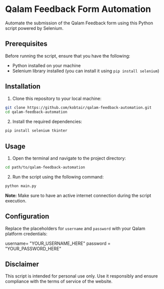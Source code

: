 # Qalam Feedback Form Automation

Automate the submission of the Qalam Feedback form using this Python script powered by Selenium.

## Prerequisites

Before running the script, ensure that you have the following:

- Python installed on your machine
- Selenium library installed (you can install it using `pip install selenium`)

## Installation

1. Clone this repository to your local machine:

```bash
git clone https://github.com/kobtair/qalam-feedback-automation.git
cd qalam-feedback-automation
```

2. Install the required dependencies:

```bash
pip install selenium tkinter
```

## Usage

1. Open the terminal and navigate to the project directory:

```bash
cd path/to/qalam-feedback-automation
```

2. Run the script using the following command:

```bash
python main.py
```

**Note:** Make sure to have an active internet connection during the script execution.

## Configuration


Replace the placeholders for `username` and `password` with your Qalam platform credentials:

username= "YOUR_USERNAME_HERE"
password = "YOUR_PASSWORD_HERE"

## Disclaimer

This script is intended for personal use only. Use it responsibly and ensure compliance with the terms of service of the website.
